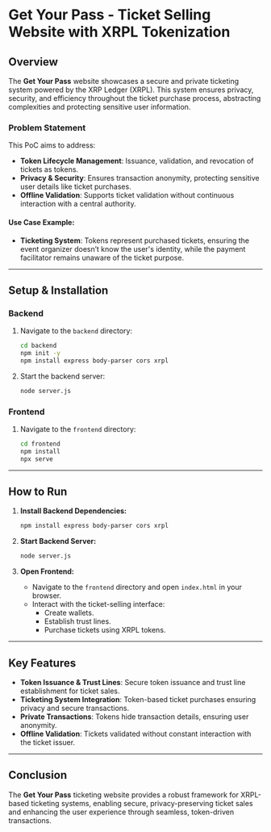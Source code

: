 # Get Your Pass - Ticket Selling Website with XRPL Tokenization

## Overview  
The **Get Your Pass** website showcases a secure and private ticketing system powered by the XRP Ledger (XRPL). This system ensures privacy, security, and efficiency throughout the ticket purchase process, abstracting complexities and protecting sensitive user information.

### Problem Statement  
This PoC aims to address:  
- **Token Lifecycle Management**: Issuance, validation, and revocation of tickets as tokens.  
- **Privacy & Security**: Ensures transaction anonymity, protecting sensitive user details like ticket purchases.  
- **Offline Validation**: Supports ticket validation without continuous interaction with a central authority.  

#### Use Case Example:  
- **Ticketing System**: Tokens represent purchased tickets, ensuring the event organizer doesn’t know the user's identity, while the payment facilitator remains unaware of the ticket purpose.

---

## Setup & Installation

### Backend  
1. Navigate to the `backend` directory:  
   ```bash  
   cd backend  
   npm init -y  
   npm install express body-parser cors xrpl  
   ```  

2. Start the backend server:  
   ```bash  
   node server.js  
   ```  

### Frontend  
1. Navigate to the `frontend` directory:  
   ```bash  
   cd frontend  
   npm install  
   npx serve  
   ```  

---

## How to Run  

1. **Install Backend Dependencies:**  
   ```bash  
   npm install express body-parser cors xrpl  
   ```  

2. **Start Backend Server:**  
   ```bash  
   node server.js  
   ```  

3. **Open Frontend:**  
   - Navigate to the `frontend` directory and open `index.html` in your browser.  
   - Interact with the ticket-selling interface:  
     - Create wallets.  
     - Establish trust lines.  
     - Purchase tickets using XRPL tokens.  

---

## Key Features  

- **Token Issuance & Trust Lines**: Secure token issuance and trust line establishment for ticket sales.  
- **Ticketing System Integration**: Token-based ticket purchases ensuring privacy and secure transactions.  
- **Private Transactions**: Tokens hide transaction details, ensuring user anonymity.  
- **Offline Validation**: Tickets validated without constant interaction with the ticket issuer.  

---

## Conclusion  
The **Get Your Pass** ticketing website provides a robust framework for XRPL-based ticketing systems, enabling secure, privacy-preserving ticket sales and enhancing the user experience through seamless, token-driven transactions.
